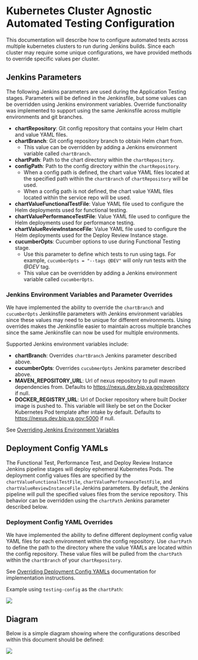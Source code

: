 # Kubernetes Cluster Agnostic Automated Testing Configuration
This documentation will describe how to configure automated tests across multiple kubernetes clusters to run during Jenkins builds.
Since each cluster may require some unique configurations, we have provided methods to override specific values per cluster.

## Jenkins Parameters
The following Jenkins parameters are used during the Application Testing stages.
Parameters will be defined in the Jenkinsfile, but some values can be overridden using Jenkins environment variables. 
Override functionality was implemented to support using the same Jenkinsfile across multiple environments and git branches.
* __chartRepository__: Git config repository that contains your Helm chart and value YAML files.
* __chartBranch__: Git config repository branch to obtain Helm chart from.
  * This value can be overridden by adding a Jenkins environment variable called `chartBranch`.
* __chartPath__: Path to the chart directory within the `chartRepository`.
* __configPath__: Path to the config directory within the `chartRepository`.
  * When a config path is defined, the chart value YAML files located at the specified path within the `chartBranch` of `chartRepository` will be used.
  * When a config path is not defined, the chart value YAML files located within the service repo will be used.
* __chartValueFunctionalTestFile__: Value YAML file used to configure the Helm deployments used for functional testing.
* __chartValuePerformanceTestFile__: Value YAML file used to configure the Helm deployments used for performance testing.
* __chartValueReviewInstanceFile__: Value YAML file used to configure the Helm deployments used for the Deploy Review Instance stage.
* __cucumberOpts__: Cucumber options to use during Functional Testing stage.
  * Use this parameter to define which tests to run using tags.
    For example, `cucumberOpts = "--tags @DEV"` will only run tests with the *@DEV* tag.
  * This value can be overridden by adding a Jenkins environment variable called `cucumberOpts`.

### Jenkins Environment Variables and Parameter Overrides
We have implemented the ability to override the `chartBranch` and `cucumberOpts` Jenkinsfile parameters with Jenkins environment variables since these values may need to be unique for different environments.
Using overrides makes the Jenkinsfile easier to maintain across multiple branches since the same Jenkinsfile can now be used for multiple environments.

Supported Jenkins environment variables include:
* __chartBranch__: Overrides `chartBranch` Jenkins parameter described above.
* __cucumberOpts__: Overrides `cucubmerOpts` Jenkins parameter described above.
* __MAVEN_REPOSITORY_URL__: Url of nexus repository to pull maven dependencies from. Defaults to https://nexus.dev.bip.va.gov/repository if null.
* __DOCKER_REGISTRY_URL__: Url of Docker repository where built Docker image is pushed to.
This variable will likely be set on the Docker Kubernetes Pod template after intake by default.
Defaults to https://nexus.dev.bip.va.gov:5000 if null.

See [Overriding Jenkins Environment Variables](../README.md#overriding-jenkins-environment-variables)

## Deployment Config YAMLs
The Functional Test, Performance Test, and Deploy Review Instance Jenkins pipeline stages will deploy ephemeral Kubernetes Pods.
The deployment config values files are specified by the `chartValueFunctionalTestFile`, `chartValuePerformanceTestFile`, and `chartValueReviewInstanceFile` Jenkins parameters.
By default, the Jenkins pipeline will pull the specified values files from the service repository.
This behavior can be overridden using the `chartPath` Jenkins parameter described below.

### Deployment Config YAML Overrides
We have implemented the ability to define different deployment config value YAML files for each environment within the config repository.
Use `chartPath` to define the path to the directory where the value YAMLs are located within the config repository.
These value files will be pulled from the `chartPath` within the `chartBranch` of your `chartRepository`.

See [Overriding Deployment Config YAMLs](https://github.com/department-of-veterans-affairs/bip-jenkins-lib/blob/development/docs/deploy-review-instance.md#overriding-deployment-config-yamls) documentation for implementation instructions.

Example using `testing-config` as the `chartPath`:

<img src = "images/testing-config-example.jpg">

## Diagram
Below is a simple diagram showing where the configurations described within this document should be defined:

<img src = "images/cluster-agnostic-build-diagram.jpg">